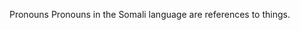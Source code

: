 Pronouns
Pronouns in the Somali language are references to things.



































































